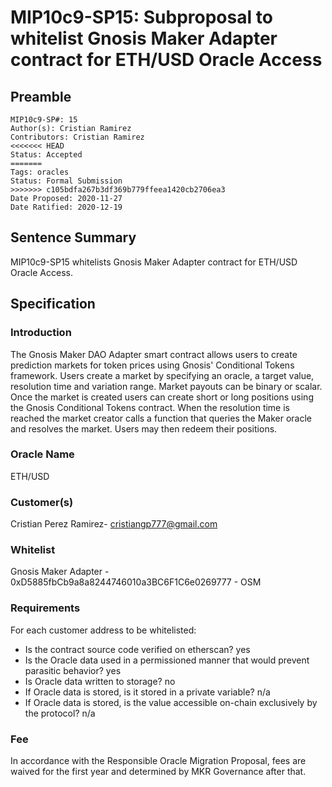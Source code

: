 # MIP10c9-SP15: Subproposal to whitelist Gnosis Maker Adapter contract for ETH/USD Oracle Access

## Preamble

```
MIP10c9-SP#: 15
Author(s): Cristian Ramirez
Contributors: Cristian Ramirez
<<<<<<< HEAD
Status: Accepted
=======
Tags: oracles
Status: Formal Submission
>>>>>>> c105bdfa267b3df369b779ffeea1420cb2706ea3
Date Proposed: 2020-11-27
Date Ratified: 2020-12-19
```

## Sentence Summary
MIP10c9-SP15 whitelists Gnosis Maker Adapter contract for ETH/USD Oracle Access.

## Specification

### Introduction

The Gnosis Maker DAO Adapter smart contract allows users to create prediction markets for token prices using Gnosis' Conditional Tokens framework. Users create a market by specifying an oracle, a target value, resolution time and variation range. Market payouts can be binary or scalar. Once the market is created users can create short or long positions using the Gnosis Conditional Tokens contract. When the resolution time is reached the market creator calls a function that queries the Maker oracle and resolves the market. Users may then redeem their positions.

### Oracle Name

ETH/USD

### Customer(s)

Cristian Perez Ramirez- [cristiangp777@gmail.com](mailto:cristiangp777@gmail.com)

### Whitelist

Gnosis Maker Adapter - 0xD5885fbCb9a8a8244746010a3BC6F1C6e0269777 - OSM

### Requirements

For each customer address to be whitelisted:

* Is the contract source code verified on etherscan? yes
* Is the Oracle data used in a permissioned manner that would prevent parasitic behavior? yes
* Is Oracle data written to storage? no
* If Oracle data is stored, is it stored in a private variable? n/a
* If Oracle data is stored, is the value accessible on-chain exclusively by the protocol? n/a

### Fee

In accordance with the Responsible Oracle Migration Proposal, fees are waived for the first year and determined by MKR Governance after that.